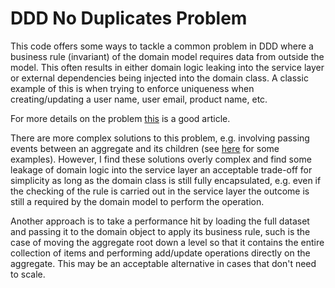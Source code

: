 # DDD No Duplicates Problem

This code offers some ways to tackle a common problem in DDD where a business rule (invariant) of the domain model requires data from outside the model. This often results in either domain logic leaking into the service layer or external dependencies being injected into the domain class. A classic example of this is when trying to enforce uniqueness when creating/updating a user name, user email, product name, etc.

For more details on the problem [this](https://enterprisecraftsmanship.com/posts/domain-model-purity-completeness/) is a good article.

There are more complex solutions to this problem, e.g. involving passing events between an aggregate and its children (see [here](https://github.com/ardalis/DDD-NoDuplicates) for some examples). However, I find these solutions overly complex and find some leakage of domain logic into the service layer an acceptable trade-off for simplicity as long as the domain class is still fully encapsulated, e.g. even if the checking of the rule is carried out in the service layer the outcome is still a required by the domain model to perform the operation.

Another approach is to take a performance hit by loading the full dataset and passing it to the domain object to apply its business rule, such is the case of moving the aggregate root down a level so that it contains the entire collection of items and performing add/update operations directly on the aggregate. This may be an acceptable alternative in cases that don't need to scale.
